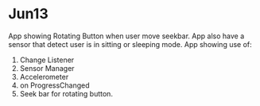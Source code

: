 # Jun13
App showing Rotating Button when user move seekbar. App also have a sensor that detect user is in sitting or sleeping mode. App showing use of:

1. Change Listener
2. Sensor Manager
3. Accelerometer
4. on ProgressChanged
5. Seek bar for rotating button.
